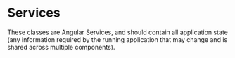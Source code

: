 # Services

These classes are Angular Services, and should contain all application state (any information required by the running application that may change and is shared across multiple components).
